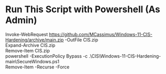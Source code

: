 # Run This Script with Powershell (As Admin) 
Invoke-WebRequest https://github.com/MCassimus/Windows-11-CIS-Hardening/archive/main.zip -OutFile CIS.zip<br>
Expand-Archive CIS.zip<br>
Remove-Item CIS.zip<br>
powershell -ExecutionPolicy Bypass -c .\CIS\Windows-11-CIS-Hardening-main\SecureWindows.ps1<br>
Remove-Item -Recurse -Force

